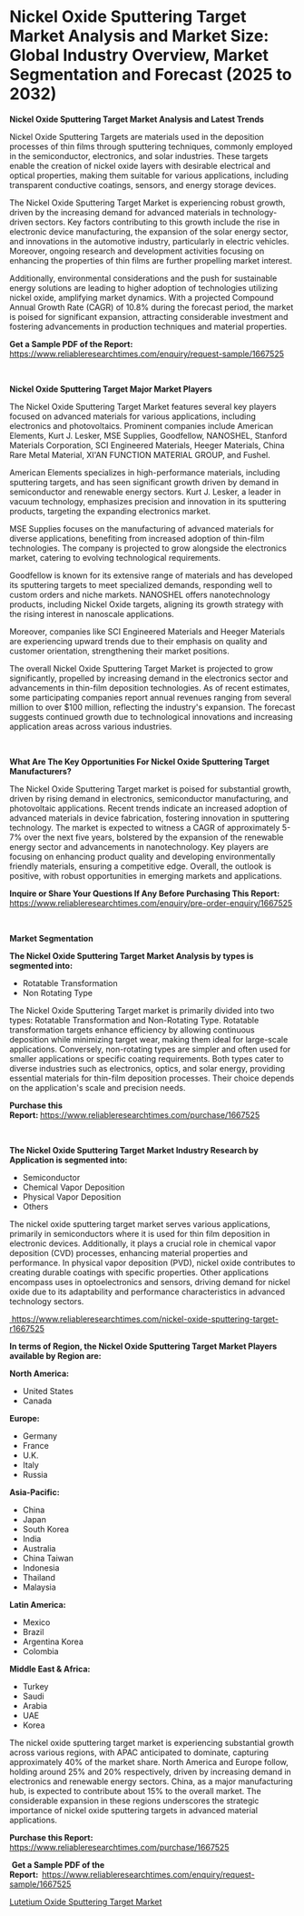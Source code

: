 <p><h1>Nickel Oxide Sputtering Target Market Analysis and Market Size: Global Industry Overview, Market Segmentation and Forecast (2025 to 2032)</h1></p><p><strong>Nickel Oxide Sputtering Target Market Analysis and Latest Trends</strong></p>
<p><p>Nickel Oxide Sputtering Targets are materials used in the deposition processes of thin films through sputtering techniques, commonly employed in the semiconductor, electronics, and solar industries. These targets enable the creation of nickel oxide layers with desirable electrical and optical properties, making them suitable for various applications, including transparent conductive coatings, sensors, and energy storage devices.</p><p>The Nickel Oxide Sputtering Target Market is experiencing robust growth, driven by the increasing demand for advanced materials in technology-driven sectors. Key factors contributing to this growth include the rise in electronic device manufacturing, the expansion of the solar energy sector, and innovations in the automotive industry, particularly in electric vehicles. Moreover, ongoing research and development activities focusing on enhancing the properties of thin films are further propelling market interest.</p><p>Additionally, environmental considerations and the push for sustainable energy solutions are leading to higher adoption of technologies utilizing nickel oxide, amplifying market dynamics. With a projected Compound Annual Growth Rate (CAGR) of 10.8% during the forecast period, the market is poised for significant expansion, attracting considerable investment and fostering advancements in production techniques and material properties.</p></p>
<p><strong>Get a Sample PDF of the Report:&nbsp;</strong> <a href="https://www.reliableresearchtimes.com/enquiry/request-sample/1667525?utm_campaign=2326&utm_medium=2&utm_source=Github&utm_content=ia&utm_term=08032025&utm_id=nickel-oxide-sputtering-target">https://www.reliableresearchtimes.com/enquiry/request-sample/1667525</a></p>
<p>&nbsp;</p>
<p><strong>Nickel Oxide Sputtering Target Major Market Players</strong></p>
<p><p>The Nickel Oxide Sputtering Target Market features several key players focused on advanced materials for various applications, including electronics and photovoltaics. Prominent companies include American Elements, Kurt J. Lesker, MSE Supplies, Goodfellow, NANOSHEL, Stanford Materials Corporation, SCI Engineered Materials, Heeger Materials, China Rare Metal Material, XI'AN FUNCTION MATERIAL GROUP, and Fushel.</p><p>American Elements specializes in high-performance materials, including sputtering targets, and has seen significant growth driven by demand in semiconductor and renewable energy sectors. Kurt J. Lesker, a leader in vacuum technology, emphasizes precision and innovation in its sputtering products, targeting the expanding electronics market.</p><p>MSE Supplies focuses on the manufacturing of advanced materials for diverse applications, benefiting from increased adoption of thin-film technologies. The company is projected to grow alongside the electronics market, catering to evolving technological requirements.</p><p>Goodfellow is known for its extensive range of materials and has developed its sputtering targets to meet specialized demands, responding well to custom orders and niche markets. NANOSHEL offers nanotechnology products, including Nickel Oxide targets, aligning its growth strategy with the rising interest in nanoscale applications.</p><p>Moreover, companies like SCI Engineered Materials and Heeger Materials are experiencing upward trends due to their emphasis on quality and customer orientation, strengthening their market positions.</p><p>The overall Nickel Oxide Sputtering Target Market is projected to grow significantly, propelled by increasing demand in the electronics sector and advancements in thin-film deposition technologies. As of recent estimates, some participating companies report annual revenues ranging from several million to over $100 million, reflecting the industry's expansion. The forecast suggests continued growth due to technological innovations and increasing application areas across various industries.</p></p>
<p>&nbsp;</p>
<p><strong>What Are The Key Opportunities For Nickel Oxide Sputtering Target Manufacturers?</strong></p>
<p><p>The Nickel Oxide Sputtering Target market is poised for substantial growth, driven by rising demand in electronics, semiconductor manufacturing, and photovoltaic applications. Recent trends indicate an increased adoption of advanced materials in device fabrication, fostering innovation in sputtering technology. The market is expected to witness a CAGR of approximately 5-7% over the next five years, bolstered by the expansion of the renewable energy sector and advancements in nanotechnology. Key players are focusing on enhancing product quality and developing environmentally friendly materials, ensuring a competitive edge. Overall, the outlook is positive, with robust opportunities in emerging markets and applications.</p></p>
<p><strong>Inquire or Share Your Questions If Any Before Purchasing This Report:</strong> <a href="https://www.reliableresearchtimes.com/enquiry/pre-order-enquiry/1667525?utm_campaign=2326&utm_medium=2&utm_source=Github&utm_content=ia&utm_term=08032025&utm_id=nickel-oxide-sputtering-target">https://www.reliableresearchtimes.com/enquiry/pre-order-enquiry/1667525</a></p>
<p>&nbsp;</p>
<p><strong>Market Segmentation</strong></p>
<p><strong>The Nickel Oxide Sputtering Target Market Analysis by types is segmented into:</strong></p>
<p><ul><li>Rotatable Transformation</li><li>Non Rotating Type</li></ul></p>
<p><p>The Nickel Oxide Sputtering Target market is primarily divided into two types: Rotatable Transformation and Non-Rotating Type. Rotatable transformation targets enhance efficiency by allowing continuous deposition while minimizing target wear, making them ideal for large-scale applications. Conversely, non-rotating types are simpler and often used for smaller applications or specific coating requirements. Both types cater to diverse industries such as electronics, optics, and solar energy, providing essential materials for thin-film deposition processes. Their choice depends on the application's scale and precision needs.</p></p>
<p><strong>Purchase this Report:&nbsp;</strong><a href="https://www.reliableresearchtimes.com/purchase/1667525?utm_campaign=2326&utm_medium=2&utm_source=Github&utm_content=ia&utm_term=08032025&utm_id=nickel-oxide-sputtering-target">https://www.reliableresearchtimes.com/purchase/1667525</a></p>
<p>&nbsp;</p>
<p><strong>The Nickel Oxide Sputtering Target Market Industry Research by Application is segmented into:</strong></p>
<p><ul><li>Semiconductor</li><li>Chemical Vapor Deposition</li><li>Physical Vapor Deposition</li><li>Others</li></ul></p>
<p><p>The nickel oxide sputtering target market serves various applications, primarily in semiconductors where it is used for thin film deposition in electronic devices. Additionally, it plays a crucial role in chemical vapor deposition (CVD) processes, enhancing material properties and performance. In physical vapor deposition (PVD), nickel oxide contributes to creating durable coatings with specific properties. Other applications encompass uses in optoelectronics and sensors, driving demand for nickel oxide due to its adaptability and performance characteristics in advanced technology sectors.</p></p>
<p><a href="https://www.reliableresearchtimes.com/nickel-oxide-sputtering-target-r1667525?utm_campaign=2326&utm_medium=2&utm_source=Github&utm_content=ia&utm_term=08032025&utm_id=nickel-oxide-sputtering-target">&nbsp;https://www.reliableresearchtimes.com/nickel-oxide-sputtering-target-r1667525</a></p>
<p><strong>In terms of Region, the Nickel Oxide Sputtering Target Market Players available by Region are:</strong></p>
<p>
    <p> <strong> North America: </strong>
        <ul>
            <li>United States</li>
            <li>Canada</li>
        </ul>
        </p> 
    <p> <strong> Europe: </strong>
        <ul>
            <li>Germany</li>
            <li>France</li>
            <li>U.K.</li>
            <li>Italy</li>
            <li>Russia</li>
        </ul>
        </p> 
    <p> <strong> Asia-Pacific: </strong>
        <ul>
            <li>China</li>
            <li>Japan</li>
            <li>South Korea</li>
            <li>India</li>
            <li>Australia</li>
            <li>China Taiwan</li>
            <li>Indonesia</li>
            <li>Thailand</li>
            <li>Malaysia</li>
        </ul>
        </p> 
    <p> <strong> Latin America: </strong>
        <ul>
            <li>Mexico</li>
            <li>Brazil</li>
            <li>Argentina Korea</li>
            <li>Colombia</li>
        </ul>
        </p> 
    <p> <strong> Middle East & Africa: </strong>
        <ul>
            <li>Turkey</li>
            <li>Saudi</li>
            <li>Arabia</li>
            <li>UAE</li>
            <li>Korea</li>
        </ul>
    </p>
    </p>
<p><p>The nickel oxide sputtering target market is experiencing substantial growth across various regions, with APAC anticipated to dominate, capturing approximately 40% of the market share. North America and Europe follow, holding around 25% and 20% respectively, driven by increasing demand in electronics and renewable energy sectors. China, as a major manufacturing hub, is expected to contribute about 15% to the overall market. The considerable expansion in these regions underscores the strategic importance of nickel oxide sputtering targets in advanced material applications.</p></p>
<p><strong>Purchase this Report: </strong><a href="https://www.reliableresearchtimes.com/purchase/1667525?utm_campaign=2326&utm_medium=2&utm_source=Github&utm_content=ia&utm_term=08032025&utm_id=nickel-oxide-sputtering-target">https://www.reliableresearchtimes.com/purchase/1667525</a></p>
<p>&nbsp;<strong>Get a Sample PDF of the Report:&nbsp;&nbsp;</strong><a href="https://www.reliableresearchtimes.com/enquiry/request-sample/1667525?utm_campaign=2326&utm_medium=2&utm_source=Github&utm_content=ia&utm_term=08032025&utm_id=nickel-oxide-sputtering-target">https://www.reliableresearchtimes.com/enquiry/request-sample/1667525</a></p>
<p><strong></strong></p>
<p><p><a href="https://github.com/NargisHussain75/Market-Research-Report-List-1/blob/main/lutetium-oxide-sputtering-target-market.md?utm_campaign=2326&utm_medium=2&utm_source=Github&utm_content=ia&utm_term=08032025&utm_id=nickel-oxide-sputtering-target">Lutetium Oxide Sputtering Target Market</a></p></p>